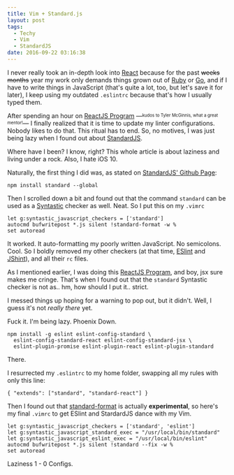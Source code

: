 ```yaml
---
title: Vim + Standard.js
layout: post
tags:
  - Techy
  - Vim
  - StandardJS
date: 2016-09-22 03:16:38
---
```

I never really took an in-depth look into [React](https://facebook.github.io/react/) because for the past ~~weeks~~ ~~months~~ year my work only demands things grown out of [Ruby](https://www.ruby-lang.org/en/) or [Go](https://golang.org/), and if I have to write things in JavaScript (that's quite a lot, too, but let's save it for later), I keep using my outdated `.eslintrc` because that's how I usually typed them.

After spending an hour on [ReactJS Program](http://www.reactjsprogram.com/) &mdash;<sup><sub>kudos to Tyler McGinnis, what a great mentor!</sub></sup>&mdash; I finally realized that it is time to update my linter configurations. Nobody likes to do that. This ritual has to end. So, no motives, I was just being lazy when I found out about [StandardJS](http://standardjs.com/).

Where have I been? I know, right? This whole article is about laziness and living under a rock. Also, I hate iOS 10.
<!-- more -->
Naturally, the first thing I did was, as stated on [StandardJS' Github Page](https://github.com/feross/standard):

    npm install standard --global

Then I scrolled down a bit and found out that the command `standard` can be used as a [Syntastic](https://github.com/scrooloose/syntastic) checker as well. Neat. So I put this on my `.vimrc`

    let g:syntastic_javascript_checkers = ['standard']
    autocmd bufwritepost *.js silent !standard-format -w %
    set autoread

It worked. It auto-formatting my poorly written JavaScript. No semicolons. Cool. So I boldly removed my other checkers (at that time, [ESlint](http://eslint.org/) and [JShint](http://jshint.com/)), and all their `rc` files.

As I mentioned earlier, I was doing this [ReactJS Program](http://www.reactjsprogram.com/), and boy, jsx sure makes me cringe. That's when I found out that the `standard` Syntastic checker is not as.. hm, how should I put it.. strict.

I messed things up hoping for a warning to pop out, but it didn't. Well, I guess it's not _really there_ yet.

Fuck it. I'm being lazy. Phoenix Down.

    npm install -g eslint eslint-config-standard \
      eslint-config-standard-react eslint-config-standard-jsx \
      eslint-plugin-promise eslint-plugin-react eslint-plugin-standard

There.

I resurrected my `.eslintrc` to my home folder, swapping all my rules with only this line:

    { "extends": ["standard", "standard-react"] }

Then I found out that [standard-format](https://github.com/maxogden/standard-format) is actually **experimental**, so here's my final `.vimrc` to get ESlint and StardardJS dance with my Vim.

    let g:syntastic_javascript_checkers = ['standard', 'eslint']
    let g:syntastic_javascript_standard_exec = "/usr/local/bin/standard"
    let g:syntastic_javascript_eslint_exec = "/usr/local/bin/eslint"
    autocmd bufwritepost *.js silent !standard --fix -w %
    set autoread

Laziness 1 - 0 Configs.
